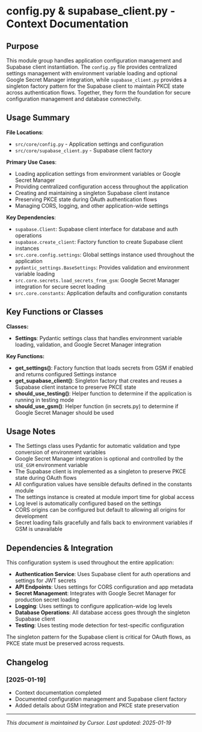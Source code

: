 # config.py & supabase_client.py - Context Documentation

## Purpose

This module group handles application configuration management and Supabase client instantiation. The `config.py` file provides centralized settings management with environment variable loading and optional Google Secret Manager integration, while `supabase_client.py` provides a singleton factory pattern for the Supabase client to maintain PKCE state across authentication flows. Together, they form the foundation for secure configuration management and database connectivity.

## Usage Summary

**File Locations**:

- `src/core/config.py` - Application settings and configuration
- `src/core/supabase_client.py` - Supabase client factory

**Primary Use Cases**:

- Loading application settings from environment variables or Google Secret Manager
- Providing centralized configuration access throughout the application
- Creating and maintaining a singleton Supabase client instance
- Preserving PKCE state during OAuth authentication flows
- Managing CORS, logging, and other application-wide settings

**Key Dependencies**:

- `supabase.Client`: Supabase client interface for database and auth operations
- `supabase.create_client`: Factory function to create Supabase client instances
- `src.core.config.settings`: Global settings instance used throughout the application
- `pydantic_settings.BaseSettings`: Provides validation and environment variable loading
- `src.core.secrets.load_secrets_from_gsm`: Google Secret Manager integration for secure secret loading
- `src.core.constants`: Application defaults and configuration constants

## Key Functions or Classes

**Classes:**

- **Settings**: Pydantic settings class that handles environment variable loading, validation, and Google Secret Manager integration

**Key Functions:**

- **get_settings()**: Factory function that loads secrets from GSM if enabled and returns configured Settings instance
- **get_supabase_client()**: Singleton factory that creates and reuses a Supabase client instance to preserve PKCE state
- **should_use_testing()**: Helper function to determine if the application is running in testing mode
- **should_use_gsm()**: Helper function (in secrets.py) to determine if Google Secret Manager should be used

## Usage Notes

- The Settings class uses Pydantic for automatic validation and type conversion of environment variables
- Google Secret Manager integration is optional and controlled by the `USE_GSM` environment variable
- The Supabase client is implemented as a singleton to preserve PKCE state during OAuth flows
- All configuration values have sensible defaults defined in the constants module
- The settings instance is created at module import time for global access
- Log level is automatically configured based on the settings
- CORS origins can be configured but default to allowing all origins for development
- Secret loading fails gracefully and falls back to environment variables if GSM is unavailable

## Dependencies & Integration

This configuration system is used throughout the entire application:

- **Authentication Service**: Uses Supabase client for auth operations and settings for JWT secrets
- **API Endpoints**: Uses settings for CORS configuration and app metadata
- **Secret Management**: Integrates with Google Secret Manager for production secret loading
- **Logging**: Uses settings to configure application-wide log levels
- **Database Operations**: All database access goes through the singleton Supabase client
- **Testing**: Uses testing mode detection for test-specific configuration

The singleton pattern for the Supabase client is critical for OAuth flows, as PKCE state must be preserved across requests.

## Changelog

### [2025-01-19]

- Context documentation completed
- Documented configuration management and Supabase client factory
- Added details about GSM integration and PKCE state preservation

---

_This document is maintained by Cursor. Last updated: 2025-01-19_
